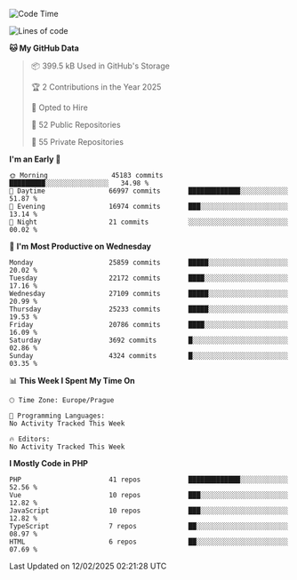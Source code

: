 <!--START_SECTION:waka-->
![Code Time](http://img.shields.io/badge/Code%20Time-1%2C584%20hrs%203%20mins-blue)

![Lines of code](https://img.shields.io/badge/From%20Hello%20World%20I%27ve%20Written-39.5%20million%20lines%20of%20code-blue)

**🐱 My GitHub Data** 

> 📦 399.5 kB Used in GitHub's Storage 
 > 
> 🏆 2 Contributions in the Year 2025
 > 
> 💼 Opted to Hire
 > 
> 📜 52 Public Repositories 
 > 
> 🔑 55 Private Repositories 
 > 
**I'm an Early 🐤** 

```text
🌞 Morning                45183 commits       █████████░░░░░░░░░░░░░░░░   34.98 % 
🌆 Daytime                66997 commits       █████████████░░░░░░░░░░░░   51.87 % 
🌃 Evening                16974 commits       ███░░░░░░░░░░░░░░░░░░░░░░   13.14 % 
🌙 Night                  21 commits          ░░░░░░░░░░░░░░░░░░░░░░░░░   00.02 % 
```
📅 **I'm Most Productive on Wednesday** 

```text
Monday                   25859 commits       █████░░░░░░░░░░░░░░░░░░░░   20.02 % 
Tuesday                  22172 commits       ████░░░░░░░░░░░░░░░░░░░░░   17.16 % 
Wednesday                27109 commits       █████░░░░░░░░░░░░░░░░░░░░   20.99 % 
Thursday                 25233 commits       █████░░░░░░░░░░░░░░░░░░░░   19.53 % 
Friday                   20786 commits       ████░░░░░░░░░░░░░░░░░░░░░   16.09 % 
Saturday                 3692 commits        █░░░░░░░░░░░░░░░░░░░░░░░░   02.86 % 
Sunday                   4324 commits        █░░░░░░░░░░░░░░░░░░░░░░░░   03.35 % 
```


📊 **This Week I Spent My Time On** 

```text
🕑︎ Time Zone: Europe/Prague

💬 Programming Languages: 
No Activity Tracked This Week

🔥 Editors: 
No Activity Tracked This Week
```

**I Mostly Code in PHP** 

```text
PHP                      41 repos            █████████████░░░░░░░░░░░░   52.56 % 
Vue                      10 repos            ███░░░░░░░░░░░░░░░░░░░░░░   12.82 % 
JavaScript               10 repos            ███░░░░░░░░░░░░░░░░░░░░░░   12.82 % 
TypeScript               7 repos             ██░░░░░░░░░░░░░░░░░░░░░░░   08.97 % 
HTML                     6 repos             ██░░░░░░░░░░░░░░░░░░░░░░░   07.69 % 
```




 Last Updated on 12/02/2025 02:21:28 UTC
<!--END_SECTION:waka-->
<!--
**AlexKratky/AlexKratky** is a ✨ _special_ ✨ repository because its `README.md` (this file) appears on your GitHub profile.

Here are some ideas to get you started:

- 🔭 I’m currently working on ...
- 🌱 I’m currently learning ...
- 👯 I’m looking to collaborate on ...
- 🤔 I’m looking for help with ...
- 💬 Ask me about ...
- 📫 How to reach me: ...
- 😄 Pronouns: ...
- ⚡ Fun fact: ...
-->
